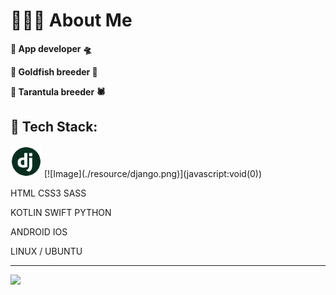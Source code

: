 # 🙋🏻‍♂️ About Me
**🔹 App developer 🛸**

**🔹 Goldfish breeder 🐳**

**🔹 Tarantula breeder 🕷**

## 📘 Tech Stack:
<img src="resource/django.png" width="50" height="50"/>
[![Image](./resource/django.png)](javascript:void(0))

<style>
a[href^="javascript:"] {
  pointer-events: none;
  cursor: default;
}
</style>
HTML CSS3 SASS

KOTLIN
SWIFT
PYTHON

ANDROID
IOS

LINUX / UBUNTU

---
![](https://visitcount.itsvg.in/api?id=Youaredoomed&icon=1&color=1)
